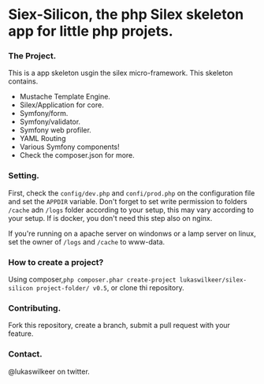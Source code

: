 Siex-Silicon, the php Silex skeleton app for little php projets.
=====
### The Project.
This is a app skeleton usgin the silex micro-framework.
This skeleton contains.
*   Mustache Template Engine.
*   Silex/Application for core.
*   Symfony/form.
*   Symfony/validator.
*   Symfony web profiler.
*   YAML Routing
*   Various Symfony components!
*   Check the composer.json for more.

### Setting.
First, check the `config/dev.php` and `confi/prod.php` on the configuration file and set the `APPDIR` variable.
Don't forget to set write permission to folders `/cache` adn `/logs` folder according to your setup, this may vary according to your setup. If is docker, you don't need this step also on nginx.

If you're running on a apache server on windonws or a lamp server on linux, set the owner of `/logs` and `/cache` to  www-data.

### How to create a project?
Using composer,`php composer.phar create-project lukaswilkeer/silex-silicon project-folder/ v0.5`,
or clone thi repository.

### Contributing.
Fork this repository, create a branch, submit a pull request with your feature.

### Contact.
@lukaswilkeer on twitter.
